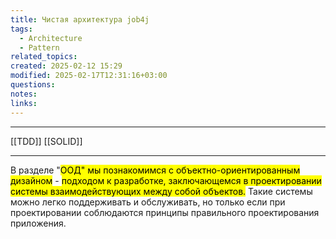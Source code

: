 ```yaml
---
title: Чистая архитектура job4j
tags:
  - Architecture
  - Pattern
related_topics: 
created: 2025-02-12 15:29
modified: 2025-02-17T12:31:16+03:00
questions: 
notes: 
links: 
---
```



------
[[TDD]]
[[SOLID]]

-----

В разделе "<mark class="hltr-red">ООД" мы познакомимся с объектно-ориентированным дизайном</mark> - <mark class="hltr-green2">подходом к разработке, заключающемся в проектировании системы взаимодействующих между собой объектов.</mark> Такие системы можно легко поддерживать и обслуживать, но только если при проектировании соблюдаются принципы правильного проектирования приложения.

